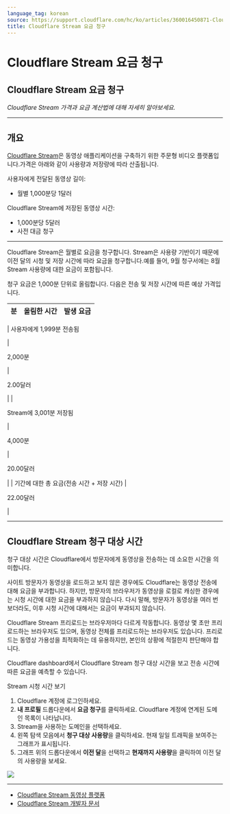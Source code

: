 ```yaml
---
language_tag: korean
source: https://support.cloudflare.com/hc/ko/articles/360016450871-Cloudflare-Stream-%EC%9A%94%EA%B8%88-%EC%B2%AD%EA%B5%AC
title: Cloudflare Stream 요금 청구
---
```


# Cloudflare Stream 요금 청구

## Cloudflare Stream 요금 청구

_Cloudflare Stream 가격과 요금 계산법에 대해 자세히 알아보세요._

___

## 개요

[Cloudflare Stream](https://support.cloudflare.com/hc/ko/articles/360017801091)은 동영상 애플리케이션을 구축하기 위한 주문형 비디오 플랫폼입니다.가격은 아래와 같이 사용량과 저장량에 따라 산출됩니다.

사용자에게 전달된 동영상 길이:

-   월별 1,000분당 1달러

Cloudflare Stream에 저장된 동영상 시간:

-   1,000분당 5달러
-   사전 대금 청구

___

Cloudflare Stream은 월별로 요금을 청구합니다. Stream은 사용량 기반이기 때문에 이전 달의 시청 및 저장 시간에 따라 요금을 청구합니다.예를 들어, 9월 청구서에는 8월 Stream 사용량에 대한 요금이 포함됩니다.

청구 요금은 1,000분 단위로 올림합니다. 다음은 전송 및 저장 시간에 따른 예상 가격입니다.

| **분** | **올림한 시간** | **발생 요금** |
| --- | --- | --- |
| 
사용자에게 1,999분 전송됨

 | 

2,000분

 | 

2.00달러

 |
| 

Stream에 3,001분 저장됨

 | 

4,000분

 | 

20.00달러

 |
| 기간에 대한 총 요금(전송 시간 + 저장 시간) | 

22.00달러

 |

___

## Cloudflare Stream 청구 대상 시간

청구 대상 시간은 Cloudflare에서 방문자에게 동영상을 전송하는 데 소요한 시간을 의미합니다.

사이트 방문자가 동영상을 로드하고 보지 않은 경우에도 Cloudflare는 동영상 전송에 대해 요금을 부과합니다. 하지만, 방문자의 브라우저가 동영상을 로컬로 캐싱한 경우에는 시청 시간에 대한 요금을 부과하지 않습니다. 다시 말해, 방문자가 동영상을 여러 번 보더라도, 이후 시청 시간에 대해서는 요금이 부과되지 않습니다.

Cloudflare Stream 프리로드는 브라우저마다 다르게 작동합니다. 동영상 몇 초만 프리로드하는 브라우저도 있으며, 동영상 전체를 프리로드하는 브라우저도 있습니다. 프리로드는 동영상 가용성을 최적화하는 데 유용하지만, 본인의 상황에 적절한지 판단해야 합니다.

Cloudflare dashboard에서 Cloudflare Stream 청구 대상 시간을 보고 전송 시간에 따른 요금을 예측할 수 있습니다.

Stream 시청 시간 보기 

1.  Cloudflare 계정에 로그인하세요.
2.  **내 프로필** 드롭다운에서 **요금 청구**를 클릭하세요. Cloudflare 계정에 연계된 도메인 목록이 나타납니다.
3.  Stream을 사용하는 도메인을 선택하세요.
4.  왼쪽 탐색 모음에서 **청구 대상 사용량**을 클릭하세요. 현재 일일 트래픽을 보여주는 그래프가 표시됩니다.
5.  그래프 위의 드롭다운에서 **이전 달**을 선택하고 **현재까지 사용량**을 클릭하여 이전 달의 사용량을 보세요.

![
](/support/static/hc-import-stream_billing_subcriptions_previous_month.png)

___

-   [Cloudflare Stream 동영상 플랫폼](https://support.cloudflare.com/hc/ko/articles/360017801091)
-   [Cloudflare Stream 개발자 문서](https://developers.cloudflare.com/stream/getting-started/)
